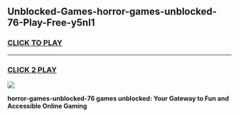 
## Unblocked-Games-horror-games-unblocked-76-Play-Free-y5nl1
<h3>
<a href="https://premium76.site?title=horror-games-unblocked-76&ref=18A">CLICK TO PLAY</a></h3>
<hr>

<h3>
<a href="https://premium76.site?title=horror-games-unblocked-76&ref=18A">CLICK 2 PLAY</a>
  
</h3>

<a href="https://premium76.site?title=horror-games-unblocked-76&ref=18A"><img src="https://clearcache.store/games.png"></a>


**horror-games-unblocked-76 games unblocked: Your Gateway to Fun and Accessible Online Gaming**
